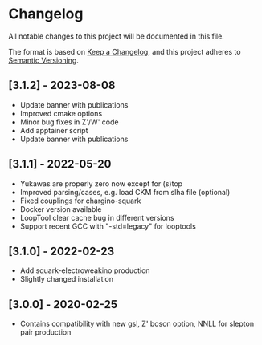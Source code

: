 # Changelog

All notable changes to this project will be documented in this file.

The format is based on [Keep a Changelog](https://keepachangelog.com/en/1.0.0/),
and this project adheres to [Semantic Versioning](https://semver.org/spec/v2.0.0.html).

## [3.1.2] - 2023-08-08

- Update banner with publications
- Improved cmake options
- Minor bug fixes in Z'/W' code
- Add apptainer script
- Update banner with publications

## [3.1.1] - 2022-05-20

- Yukawas are properly zero now except for (s)top
- Improved parsing/cases, e.g. load CKM from slha file (optional)
- Fixed couplings for chargino-squark
- Docker version available
- LoopTool clear cache bug in different versions
- Support recent GCC with "-std=legacy" for looptools

## [3.1.0] - 2022-02-23

- Add squark-electroweakino production
- Slightly changed installation

## [3.0.0] -  2020-02-25

- Contains compatibility with new gsl, Z' boson option, NNLL for slepton pair production
